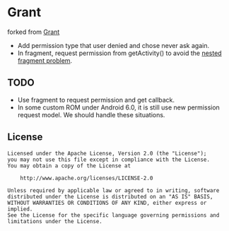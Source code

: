 # Grant

forked from [Grant](https://github.com/anthonycr/Grant)

- Add permission type that user denied and chose never ask again.
- In fragment, request permission from getActivity() to avoid the [nested fragment problem](http://stackoverflow.com/questions/33169455/onrequestpermissionsresult-not-being-called-in-dialog-fragment/35268661). 

## TODO 
 
- Use fragment to request permission and get callback.
- In some custom ROM under Android 6.0, it is still use new permission request model. We should handle these situations. 

## License
```
Licensed under the Apache License, Version 2.0 (the "License");
you may not use this file except in compliance with the License.
You may obtain a copy of the License at

    http://www.apache.org/licenses/LICENSE-2.0

Unless required by applicable law or agreed to in writing, software
distributed under the License is distributed on an "AS IS" BASIS,
WITHOUT WARRANTIES OR CONDITIONS OF ANY KIND, either express or implied.
See the License for the specific language governing permissions and
limitations under the License.
```
